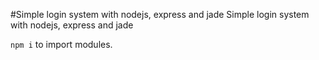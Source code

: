 #Simple login system with nodejs, express and jade
Simple login system with nodejs, express and jade

`npm i` to import modules.
